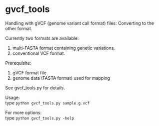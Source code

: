 gvcf_tools
==========

Handling with gVCF (genome variant call format) files:
Converting to the other format.

Currently two formats are available:

 1. multi-FASTA format containing genetic variations.
 2. conventional VCF format.

Prerequisite:  
 1. gVCF format file  
 2. genome data (FASTA format) used for mapping  
    
See gvcf_tools.py for details.

Usage:  
  type `python gvcf_tools.py sample.g.vcf`

For more options:  
  type `python gvcf_tools.py -help` 
